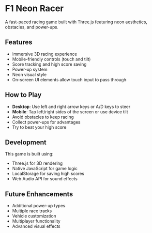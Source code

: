 # F1 Neon Racer

A fast-paced racing game built with Three.js featuring neon aesthetics, obstacles, and power-ups.

## Features

- Immersive 3D racing experience
- Mobile-friendly controls (touch and tilt)
- Score tracking and high score saving
- Power-up system
- Neon visual style
- On-screen UI elements allow touch input to pass through

## How to Play

- **Desktop**: Use left and right arrow keys or A/D keys to steer
- **Mobile**: Tap left/right sides of the screen or use device tilt
- Avoid obstacles to keep racing
- Collect power-ups for advantages
- Try to beat your high score

## Development

This game is built using:
- Three.js for 3D rendering
- Native JavaScript for game logic
- LocalStorage for saving high scores
- Web Audio API for sound effects

## Future Enhancements

- Additional power-up types
- Multiple race tracks
- Vehicle customization
- Multiplayer functionality
- Advanced visual effects
